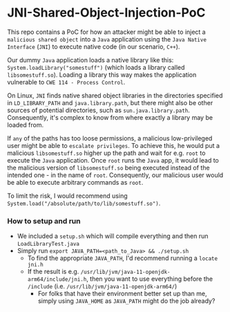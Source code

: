 # JNI-Shared-Object-Injection-PoC
This repo contains a PoC for how an attacker might be able to inject a `malicious shared object` into a `Java` application using the `Java Native Interface` (`JNI`) to execute native code (in our scenario, `C++`). 

Our dummy `Java` application loads a native library like this: `System.loadLibrary("somestuff")` (which loads a library called `libsomestuff.so`). Loading a library this way makes the application vulnerable to `CWE 114 - Process Control`. 

On Linux, `JNI` finds native shared object libraries in the directories specified in `LD_LIBRARY_PATH` and `java.library.path`, but there might also be other sources of potential directories, such as `sun.java.library.path`. Consequently, it's complex to know from where exactly a library may be loaded from. 

If `any` of the paths has too loose permissions, a malicious low-privileged user might be able to `escalate privileges`. To achieve this, he would put a malicious `libsomestuff.so` higher up the path and wait for e.g. `root` to execute the `Java` application. Once `root` runs the `Java` app, it would lead to the malicious version of `libsomestuff.so` being executed instead of the intended one - in the name of `root`. Consequently, our malicious user would be able to execute arbitrary commands as `root`.

To limit the risk, I would recommend using `System.load("/absolute/path/to/lib/somestuff.so")`.

### How to setup and run

* We included a `setup.sh` which will compile everything and then run `LoadLibraryTest.java`
* Simply run `export JAVA_PATH=<path_to_Java> && ./setup.sh`
    - To find the appropriate `JAVA_PATH`, I'd recommend running a `locate jni.h`
    - If the result is e.g. `/usr/lib/jvm/java-11-openjdk-arm64/include/jni.h`, then you want to use everything before the `/include` (i.e. `/usr/lib/jvm/java-11-openjdk-arm64/`)
        - For folks that have their environment better set up than me, simply using `JAVA_HOME` as `JAVA_PATH` might do the job already?
